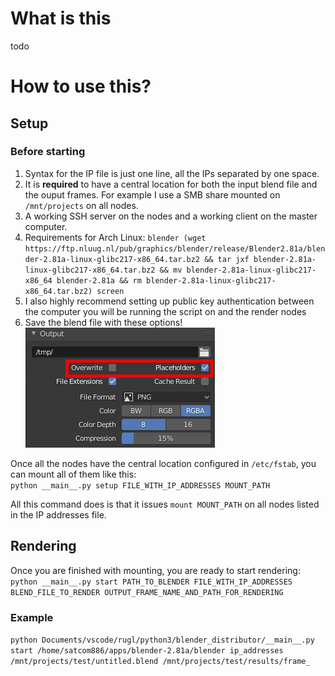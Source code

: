 # What is this
todo

# How to use this?
## Setup
### Before starting
1. Syntax for the IP file is just one line, all the IPs separated by one space.
1. It is **required** to have a central location for both the input blend file and the ouput frames. For example I use a SMB share mounted on `/mnt/projects` on all nodes.
1. A working SSH server on the nodes and a working client on the master computer.
1. Requirements for Arch Linux: `blender (wget https://ftp.nluug.nl/pub/graphics/blender/release/Blender2.81a/blender-2.81a-linux-glibc217-x86_64.tar.bz2 && tar jxf blender-2.81a-linux-glibc217-x86_64.tar.bz2 && mv blender-2.81a-linux-glibc217-x86_64 blender-2.81a && rm blender-2.81a-linux-glibc217-x86_64.tar.bz2) screen `
1. I also highly recommend setting up public key authentication between the computer you will be running the script on and the render nodes
1. Save the blend file with these options!  
![Output tab screenshot](screenshot1.png)  
  
Once all the nodes have the central location configured in `/etc/fstab`, you can mount all of them like this:  
`python __main__.py setup FILE_WITH_IP_ADDRESSES MOUNT_PATH`
  
All this command does is that it issues `mount MOUNT_PATH` on all nodes listed in the IP addresses file.

## Rendering
Once you are finished with mounting, you are ready to start rendering:  
`python __main__.py start PATH_TO_BLENDER FILE_WITH_IP_ADDRESSES BLEND_FILE_TO_RENDER OUTPUT_FRAME_NAME_AND_PATH_FOR_RENDERING`
### Example
`python Documents/vscode/rugl/python3/blender_distributor/__main__.py start /home/satcom886/apps/blender-2.81a/blender ip_addresses /mnt/projects/test/untitled.blend /mnt/projects/test/results/frame_`